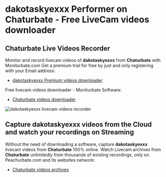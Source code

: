 # dakotaskyexxx Performer on Chaturbate - Free LiveCam videos downloader

## Chaturbate Live Videos Recorder

Monitor and record livecam videos of **dakotaskyexxx** from **Chaturbate** with Moniturbate.com
Get a premium trial for free by just and only registering with your Email address:
* [dakotaskyexxx Premium videos downloader](https://moniturbate.com/request-demo-licence-key.html)

Free livecam videos downloader - Moniturbate Software:
* [Chaturbate videos downloader](https://moniturbate.com/moniturbate-download-software.html)

![dakotaskyexxx livecam videos recorder](https://peachurnet.com/templates/moniturbate-software.png)


## Capture dakotaskyexxx videos from the Cloud and watch your recordings on Streaming

Without the need of downloading a software, capture **dakotaskyexxx** livecam videos from **Chaturbate** 100% online.
Watch Livecam archives from **Chaturbate** unlimitedly from thousands of existing recordings, only on Peachurbate.com and its websites network:
* [Chaturbate videos archives](https://peachurnet.com/)
